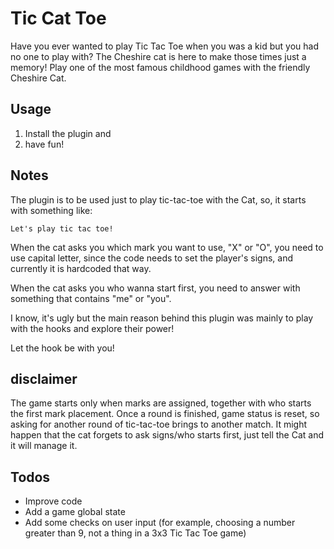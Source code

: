 # Tic Cat Toe

Have you ever wanted to play Tic Tac Toe when you was a kid but you had no one to play with?
The Cheshire cat is here to make those times just a memory! Play one of the most famous childhood games with the friendly Cheshire Cat.

## Usage

1. Install the plugin and
2. have fun!

## Notes

The plugin is to be used just to play tic-tac-toe with the Cat, so, it starts with something like:
```
Let's play tic tac toe!
```

When the cat asks you which mark you want to use, "X" or "O", you need to use capital letter, since the code needs to set
the player's signs, and currently it is hardcoded that way.

When the cat asks you who wanna start first, you need to answer with something that contains "me" or "you".

I know, it's ugly but the main reason behind this plugin was mainly to play with the hooks and explore their power!

Let the hook be with you!

## disclaimer

The game starts only when marks are assigned, together with who starts the first mark placement. Once a round is finished, game status is reset, so asking for another round of tic-tac-toe brings to another match.
It might happen that the cat forgets to ask signs/who starts first, just tell the Cat and it will manage it.

## Todos

- Improve code
- Add a game global state
- Add some checks on user input (for example, choosing a number greater than 9, not a thing in a 3x3 Tic Tac Toe game)